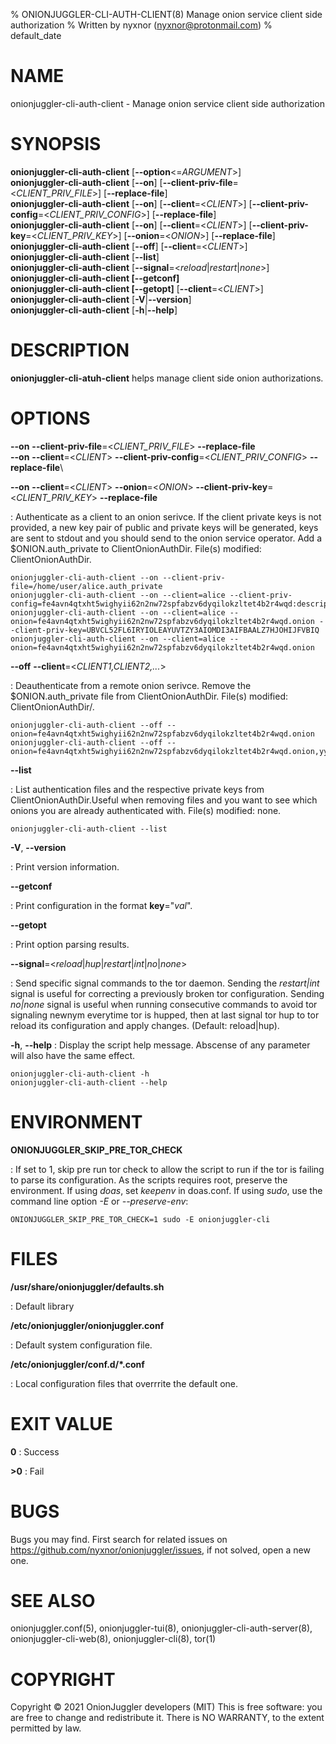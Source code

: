 % ONIONJUGGLER-CLI-AUTH-CLIENT(8) Manage onion service client side authorization
% Written by nyxnor (nyxnor@protonmail.com)
% default_date

# NAME

onionjuggler-cli-auth-client - Manage onion service client side authorization


# SYNOPSIS

**onionjuggler-cli-auth-client** [**--option**<=*ARGUMENT*>]\
**onionjuggler-cli-auth-client** [**--on**] [**--client-priv-file**=<*CLIENT_PRIV_FILE*>] [**--replace-file**]\
**onionjuggler-cli-auth-client** [**--on**] [**--client**=<*CLIENT*>] [**--client-priv-config**=<*CLIENT_PRIV_CONFIG*>] [**--replace-file**]\
**onionjuggler-cli-auth-client** [**--on**] [**--client**=<*CLIENT*>] [**--client-priv-key**=<*CLIENT_PRIV_KEY*>] [**--onion**=<*ONION*>] [**--replace-file**]\
**onionjuggler-cli-auth-client** [**--off**] [**--client**=<*CLIENT*>]\
**onionjuggler-cli-auth-client** [**--list**]\
**onionjuggler-cli-auth-client** [**--signal**=<*reload*|*restart*|*none*>]\
**onionjuggler-cli-auth-client [--getconf]**\
**onionjuggler-cli-auth-client [--getopt]** [**--client**=<*CLIENT*>]\
**onionjuggler-cli-auth-client** [**-V**|**--version**]\
**onionjuggler-cli-auth-client** [**-h**|**--help**]


# DESCRIPTION

**onionjuggler-cli-atuh-client** helps manage client side onion authorizations.


# OPTIONS

**--on** **--client-priv-file**=<*CLIENT_PRIV_FILE*> **--replace-file**\
**--on** **--client**=<*CLIENT*> **--client-priv-config**=<*CLIENT_PRIV_CONFIG*> **--replace-file**\

**--on** **--client**=<*CLIENT*> **--onion**=<*ONION*> **--client-priv-key**=<*CLIENT_PRIV_KEY*> **--replace-file**

: Authenticate as a client to an onion serivce. If the client private keys is not provided, a new key pair of public and private keys will be generated, keys are sent to stdout and you should send to the onion service operator. Add a $ONION.auth_private to ClientOnionAuthDir. File(s) modified: ClientOnionAuthDir.
```
onionjuggler-cli-auth-client --on --client-priv-file=/home/user/alice.auth_private
onionjuggler-cli-auth-client --on --client=alice --client-priv-config=fe4avn4qtxht5wighyii62n2nw72spfabzv6dyqilokzltet4b2r4wqd:descriptor:x25519:UBVCL52FL6IRYIOLEAYUVTZY3AIOM
onionjuggler-cli-auth-client --on --client=alice --onion=fe4avn4qtxht5wighyii62n2nw72spfabzv6dyqilokzltet4b2r4wqd.onion --client-priv-key=UBVCL52FL6IRYIOLEAYUVTZY3AIOMDI3AIFBAALZ7HJOHIJFVBIQ
onionjuggler-cli-auth-client --on --client=alice --onion=fe4avn4qtxht5wighyii62n2nw72spfabzv6dyqilokzltet4b2r4wqd.onion
```

**--off** **--client**=<*CLIENT1,CLIENT2,...*>

: Deauthenticate from a remote onion serivce. Remove the $ONION.auth_private file from ClientOnionAuthDir. File(s) modified: ClientOnionAuthDir/.
```
onionjuggler-cli-auth-client --off --onion=fe4avn4qtxht5wighyii62n2nw72spfabzv6dyqilokzltet4b2r4wqd.onion
onionjuggler-cli-auth-client --off --onion=fe4avn4qtxht5wighyii62n2nw72spfabzv6dyqilokzltet4b2r4wqd.onion,yyyzxhjk6psc6ul5jnfwloamhtyh7si74b47a3k2q3pskwwxrzhsxmad.onion
```

**--list**

: List authentication files and the respective private keys from ClientOnionAuthDir.Useful when removing files and you want to see which onions you are already authenticated with.  File(s) modified: none.
```
onionjuggler-cli-auth-client --list
```

**-V**, **--version**

: Print version information.

**--getconf**

: Print configuration in the format **key**="*val*".

**--getopt**

: Print option parsing results.

**--signal**=<*reload*|*hup*|*restart*|*int*|*no*|*none*>

: Send specific signal commands to the tor daemon. Sending the _restart|int_ signal is useful for correcting a previously broken tor configuration. Sending _no|none_ signal is useful when running consecutive commands to avoid tor signaling newnym everytime tor is hupped, then at last signal tor hup to tor reload its configuration and apply changes. (Default: reload|hup).

**-h**, **--help**
: Display the script help message. Abscense of any parameter will also have the same effect.
```
onionjuggler-cli-auth-client -h
onionjuggler-cli-auth-client --help
```


# ENVIRONMENT

**ONIONJUGGLER_SKIP_PRE_TOR_CHECK**

: If set to 1, skip pre run tor check to allow the script to run if the tor is failing to parse its configuration. As the scripts requires root, preserve the environment. If using _doas_, set _keepenv_ in doas.conf. If using _sudo_, use the command line option _-E_ or _--preserve-env_:
```
ONIONJUGGLER_SKIP_PRE_TOR_CHECK=1 sudo -E onionjuggler-cli
```


# FILES

**/usr/share/onionjuggler/defaults.sh**

: Default library

**/etc/onionjuggler/onionjuggler.conf**

: Default system configuration file.

**/etc/onionjuggler/conf.d/\*.conf**

: Local configuration files that overrrite the default one.


# EXIT VALUE

**0**
: Success

**>0**
: Fail


# BUGS

Bugs you may find. First search for related issues on https://github.com/nyxnor/onionjuggler/issues, if not solved, open a new one.


# SEE ALSO

onionjuggler.conf(5), onionjuggler-tui(8), onionjuggler-cli-auth-server(8), onionjuggler-cli-web(8), onionjuggler-cli(8), tor(1)


# COPYRIGHT

Copyright  ©  2021  OnionJuggler developers (MIT)
This is free software: you are free to change and redistribute it.  There is NO WARRANTY, to the extent permitted by law.
